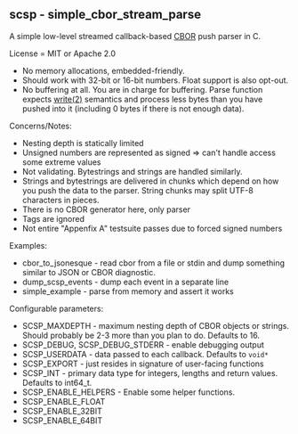 scsp - simple_cbor_stream_parse
----

A simple low-level streamed callback-based [CBOR](https://cbor.io/) push parser in C.

License = MIT or Apache 2.0

* No memory allocations, embedded-friendly.
* Should work with 32-bit or 16-bit numbers. Float support is also opt-out.
* No buffering at all. You are in charge for buffering. Parse function expects [write(2)](http://man7.org/linux/man-pages/man2/write.2.html) semantics and process less bytes than you have pushed into it (including 0 bytes if there is not enough data).

Concerns/Notes:

* Nesting depth is statically limited
* Unsigned numbers are represented as signed => can't handle access some extreme values
* Not validating. Bytestrings and strings are handled similarly.
* Strings and bytestrings are delivered in chunks which depend on how you push the data to the parser. String chunks may split UTF-8 characters in pieces.
* There is no CBOR generator here, only parser
* Tags are ignored
* Not entire "Appenfix A" testsuite passes due to forced signed numbers

Examples:

* cbor_to_jsonesque - read cbor from a file or stdin and dump something similar to JSON or CBOR diagnostic.
* dump_scsp_events - dump each event in a separate line
* simple_example - parse from memory and assert it works

Configurable parameters:

* SCSP_MAXDEPTH - maximum nesting depth of CBOR objects or strings. Should probably be 2-3 more than you plan to do. Defaults to 16.
* SCSP_DEBUG, SCSP_DEBUG_STDERR - enable debugging output
* SCSP_USERDATA - data passed to each callback. Defaults to `void*`
* SCSP_EXPORT - just resides in signature of user-facing functions
* SCSP_INT - primary data type for integers, lengths and return values. Defaults to int64_t.
* SCSP_ENABLE_HELPERS - Enable some helper functions.
* SCSP_ENABLE_FLOAT
* SCSP_ENABLE_32BIT
* SCSP_ENABLE_64BIT
